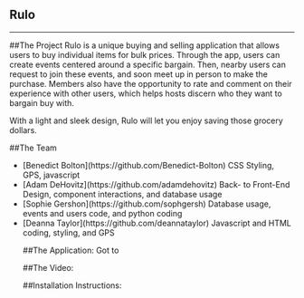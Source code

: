 Rulo
-------------
-------------


##The Project
Rulo is a unique buying and selling application that allows users to buy individual items for bulk prices. Through the app, users can create events centered around a specific bargain. Then, nearby users can request to join these events, and soon meet up in person to make the purchase. Members also have the opportunity to rate and comment on their experience with other users, which helps hosts discern who they want to bargain buy with.

With a light and sleek design, Rulo will let you enjoy saving those grocery dollars.

##The Team
<ul>
<li> [Benedict Bolton](https://github.com/Benedict-Bolton) CSS Styling, GPS, javascript </li>
<li> [Adam DeHovitz](https://github.com/adamdehovitz) Back- to Front-End Design, component interactions, and database usage </li>
<li> [Sophie Gershon](https://github.com/sophgersh) Database usage, events and users code, and python coding </li>
<li> [Deanna Taylor](https://github.com/deannataylor) Javascript and HTML coding, styling, and GPS </li>

##The Application:
Got to <url>

##The Video:

##Installation Instructions:
